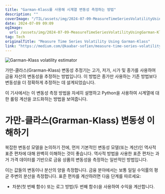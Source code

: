 ```yaml
---
title: "Garman-Klass를 사용해 시계열 변동성 측정하는 방법"
description: ""
coverImage: "/TIL/assets/img/2024-07-09-MeasureTimeSeriesVolatilityUsingGarman-Klass_0.png"
date: 2024-07-09 09:09
ogImage:
  url: /assets/img/2024-07-09-MeasureTimeSeriesVolatilityUsingGarman-Klass_0.png
tag: Tech
originalTitle: "Measure Time Series Volatility Using Garman-Klass"
link: "https://medium.com/@kaabar-sofien/measure-time-series-volatility-using-garman-klass-865901ba9322"
---
```


![Garman-Klass volatility estimator](/TIL/assets/img/2024-07-09-MeasureTimeSeriesVolatilityUsingGarman-Klass_0.png)

가만-클라스(Grarman-Klass) 변동성 추정기는 고가, 저가, 시가 및 종가를 사용하여 금융 자산의 변동성을 추정하는 방법입니다. 이 방법은 종가만 사용하는 기존 방법보다 변동성을 더 정확하게 추정하는 데 설계되었습니다.

이 기사에서는 이 변동성 측정 방법을 자세히 설명하고 Python을 사용하여 시계열에 대한 롤링 계산을 코드화하는 방법을 보여줍니다.

# 가만-클라스(Grarman-Klass) 변동성 이해하기

<div class="content-ad"></div>

복잡한 변동성 모델을 논의하기 전에, 먼저 기본적인 변동성 모델(또는 계산)인 역사적 표준 편차에 대해 완벽히 이해하는 것이 좋습니다. 역사적 방법을 사용한 표준 편차는 과거 가격 데이터를 기반으로 금융 상품의 변동성을 측정하는 일반적인 방법입니다.

이는 값들의 변동이나 분산의 양을 측정합니다. 금융 분야에서는 보통 일일 수익률의 평균 주변의 분산을 측정합니다. 표준 편차를 계산하려면 다음 단계를 따르세요:

- 차분(첫 번째 함수) 또는 로그 방법(두 번째 함수)을 사용하여 수익을 계산합니다.
